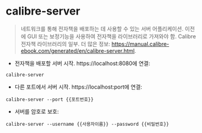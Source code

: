 # calibre-server

> 네트워크를 통해 전자책을 배포하는 데 사용할 수 있는 서버 어플리케이션.
> 이전에 GUI 또는 보정기능을 사용하여 전자책을 라이브러리로 가져와야 함.
> Calibre 전자책 라이브러리의 일부.
> 더 많은 정보: <https://manual.calibre-ebook.com/generated/en/calibre-server.html>.

- 전자책을 배포할 서버 시작. https://localhost:8080에 연결:

`calibre-server`

- 다른 포트에서 서버 시작. https://localhost:port에 연결:

`calibre-server --port {{포트번호}}`

- 서버를 암호로 보호:

`calibre-server --username {{사용자이름}} --password {{비밀번호}}`
